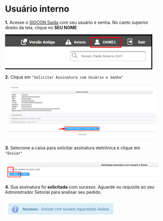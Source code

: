 # Usuário interno

**1.** Acesse o [SIGCON Saída](https://sigconsaida.mg.gov.br/) com seu usuário e senha. No canto superior direito da tela, clique no **SEU NOME**

![](<../../../.gitbook/assets/image (112).png>)

**2.** Clique em `"Solicitar Assinatura com Usuário e Senha"`&#x20;

![](<../../../.gitbook/assets/image (54).png>)

**3.** Selecione a caixa para solicitar assinatura eletrônica e clique em `"Enviar"`&#x20;

![](<../../../.gitbook/assets/image (740).png>)

**4.** Sua assinatura foi **solicitada** com sucesso. Aguarde ou requisite ao seu Administrador Setorial para analisar seu pedido.

![](<../../../.gitbook/assets/image (51).png>)
